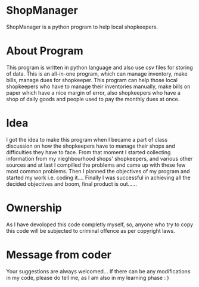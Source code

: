 # ShopManager
ShopManager is a python program to help local shopkeepers. 
# About Program
This program is written in python language and also use csv files for storing of data. This is an all-in-one program, which can manage inventory, make bills, manage dues for shopkeeper.
This program can help those local shopkeepers who have to manage their inventories manually, make bills on paper which have a nice margin of error, also shopkeepers who have a shop of daily goods and people used to pay the monthly dues at once.
# Idea
I got the idea to make this program when I became a part of class discussion on how the shopkeepers have to manage their shops and difficulties they have to face.
From that moment I started collecting information from my nieghbourhood shops' shopkeepers, and various other sources and at last I compilled the problems and came up with these few most common problems.
Then I planned the objectives of my program and started my work i.e. coding it....
Finally I was successful in achieving all the decided objectives and boom, final product is out......
# Ownership
As I have devoloped this code completly myself, so, anyone who try to copy this code will be subjected to criminal offence as per copyright laws.
# Message from coder
Your suggestions are always welcomed...
If there can be any modifications in my code, please do tell me, as I am also in my learning phase : )

